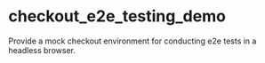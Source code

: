 # checkout_e2e_testing_demo
Provide a mock checkout environment for conducting e2e tests in a headless browser.
